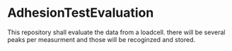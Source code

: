 # AdhesionTestEvaluation
This repository shall evaluate the data from a loadcell. there will be several peaks per measurment and those will be recoginzed and stored. 
